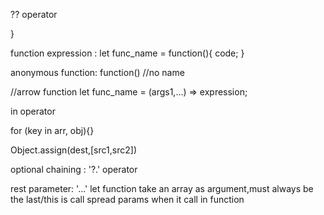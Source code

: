 ?? operator

[label for loop]: for(){

}


function expression : let func_name = function(){
                                code;
                        } 

anonymous function: function() //no name

//arrow function 
let func_name = (args1,...) => expression;

in operator

for (key in arr, obj){}

Object.assign(dest,[src1,src2])

optional chaining : '?.' operator

rest parameter: '...' let function take an array as argument,must always be the last/this is call spread params when it call in function


